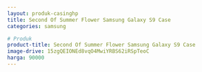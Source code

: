 ```yaml
---
layout: produk-casinghp
title: Second Of Summer Flower Samsung Galaxy S9 Case
categories: samsung

# Produk
product-title: Second Of Summer Flower Samsung Galaxy S9 Case
image-drive: 15zgQEIONEd8vqO4MwiYRBS62iRSpTeoC
harga: 90000
---
```

